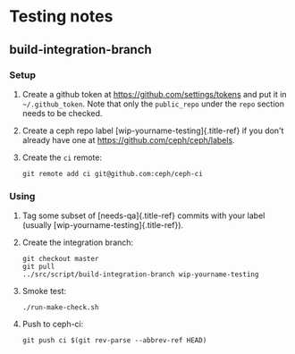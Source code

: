 # Testing notes

## build-integration-branch

### Setup

1.  Create a github token at <https://github.com/settings/tokens> and
    put it in `~/.github_token`. Note that only the `public_repo` under
    the `repo` section needs to be checked.

2.  Create a ceph repo label [wip-yourname-testing]{.title-ref} if you
    don\'t already have one at <https://github.com/ceph/ceph/labels>.

3.  Create the `ci` remote:

        git remote add ci git@github.com:ceph/ceph-ci

### Using

1.  Tag some subset of [needs-qa]{.title-ref} commits with your label
    (usually [wip-yourname-testing]{.title-ref}).

2.  Create the integration branch:

        git checkout master
        git pull
        ../src/script/build-integration-branch wip-yourname-testing

3.  Smoke test:

        ./run-make-check.sh

4.  Push to ceph-ci:

        git push ci $(git rev-parse --abbrev-ref HEAD)
